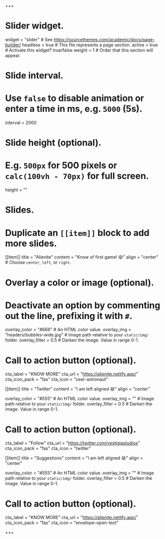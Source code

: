 +++
# Slider widget.
widget = "slider"  # See https://sourcethemes.com/academic/docs/page-builder/
headless = true  # This file represents a page section.
active = true  # Activate this widget? true/false
weight = 1  # Order that this section will appear.

# Slide interval.
# Use `false` to disable animation or enter a time in ms, e.g. `5000` (5s).
interval = 2000

# Slide height (optional).
# E.g. `500px` for 500 pixels or `calc(100vh - 70px)` for full screen.
height = ""

# Slides.
# Duplicate an `[[item]]` block to add more slides.
[[item]]
  title = "Alienite"
  content = "Know of first game! :smile:"
  align = "center"  # Choose `center`, `left`, or `right`.

  # Overlay a color or image (optional).
  #   Deactivate an option by commenting out the line, prefixing it with `#`.
  overlay_color = "#666"  # An HTML color value.
  overlay_img = "headers/bubbles-wide.jpg"  # Image path relative to your `static/img/` folder.
  overlay_filter = 0.5  # Darken the image. Value in range 0-1.

  # Call to action button (optional).
  cta_label = "KNOW MORE"
  cta_url = "https://alienite.netlify.app/"
  cta_icon_pack = "fas"
  cta_icon = "user-astronaut"

[[item]]
  title = "Twitter"
  content = "I am left aligned :smile:"
  align = "center"

  overlay_color = "#555"  # An HTML color value.
  overlay_img = ""  # Image path relative to your `static/img/` folder.
  overlay_filter = 0.5  # Darken the image. Value in range 0-1.
  
  # Call to action button (optional).
  cta_label = "Follow"
  cta_url = "https://twitter.com/vestigiastudios"
  cta_icon_pack = "fas"
  cta_icon = "twitter"
  
  [[item]]
  title = "Suggestions"
  content = "I am left aligned :smile:"
  align = "center"

  overlay_color = "#555"  # An HTML color value.
  overlay_img = ""  # Image path relative to your `static/img/` folder.
  overlay_filter = 0.5  # Darken the image. Value in range 0-1.
  
  # Call to action button (optional).
  cta_label = "KNOW MORE"
  cta_url = "https://alienite.netlify.app/"
  cta_icon_pack = "fas"
  cta_icon = "envelope-open-text"

+++
